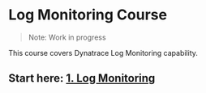 # Log Monitoring Course

> Note: Work in progress

This course covers Dynatrace Log Monitoring capability.

## Start here: [1. Log Monitoring](1.%20Log%20Monitoring.md)